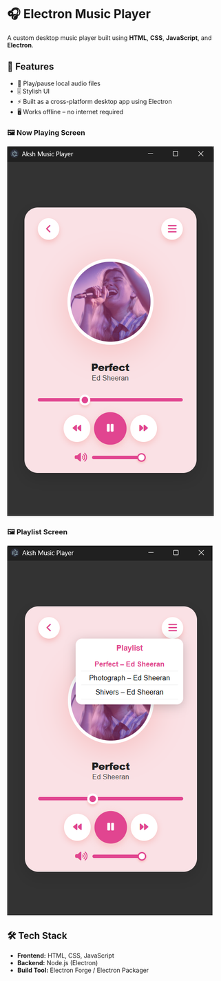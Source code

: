 # 🎧 Electron Music Player

A custom desktop music player built using **HTML**, **CSS**, **JavaScript**, and **Electron**.

## 🚀 Features

- 🎵 Play/pause local audio files
- 🎚 Stylish UI
- ⚡ Built as a cross-platform desktop app using Electron
- 🖥 Works offline – no internet required

### 🖼 Now Playing Screen

![Now Playing](screenshots/now-playing.png)

### 🖼 Playlist Screen

![Playlist](screenshots/playlist.png)

## 🛠 Tech Stack

- **Frontend:** HTML, CSS, JavaScript
- **Backend:** Node.js (Electron)
- **Build Tool:** Electron Forge / Electron Packager


